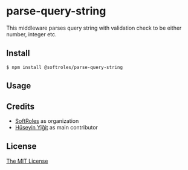 # parse-query-string

This middleware parses query string with validation check to be either number, integer etc.

## Install

    $ npm install @softroles/parse-query-string

## Usage

## Credits

  - [SoftRoles](http://github.com/softroles) as organization
  - [Hüseyin Yiğit](http://github.com/yigithsyn) as main contributor

## License

[The MIT License](http://opensource.org/licenses/MIT)

